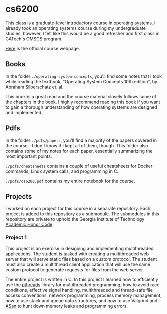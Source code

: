 # cs6200

This class is a graduate-level introductory course in operating systems. I
already took an operating systems course during my undergraduate studies,
however, I felt like this would be a good refresher and first class in GATech's
OMSCS program.

[Here](https://omscs.gatech.edu/cs-6200-introduction-operating-systems) is the
official course webpage.

## Books

In the folder `./operating-system-concepts`, you'll find some notes that I took
while reading the textbook, "Operating System Concepts 10th edition", by
Abraham Silberschatz et. al.

This book is a great read and the course material closely follows some of the
chapters in the book. I highly recommend reading this book if you want to gain
a thorough understanding of how operating systems are designed and implemented.

## Pdfs

In the folder `./pdfs/papers`, you'll find a majority of the papers covered in
the course - I don't know if I kept all of them, though. This folder also
contains some of my notes for each paper, essentially summarizing the most
important points.

`./pdfs/cheatsheets` contains a couple of useful cheatsheets for Docker
commands, Linux system calls, and programming in C.

`./pdfs/cs6200.pdf` contains my entire notebook for the course.

## Projects

I worked on each project for this course in a separate repository. Each project
is added to this repository as a submodule. The submodules in this repository
are private to uphold the Georgia Institute of Technology
[Academic Honor Code](https://osi.gatech.edu/content/honor-code).

### Project 1

This project is an exercise in designing and implementing multithreaded
applications. The student is tasked with creating a multithreaded web server
that will serve static files based on a custom protocol. The student must also
create a multithread client application that will use the same custom protocol
to generate requests for files from the web server.

The entire project is written in C. In this project I learned how to
efficiently use the
[pthreads](https://man7.org/linux/man-pages/man7/pthreads.7.html)
library for multithreaded programming, how to avoid race conditions, effective
signal handling, multithreaded and thread-safe file access conventions,
network programming, process memory management, how to use stack and queue
data structures, and how to use Valgrind and
[ASan](https://github.com/google/sanitizers/wiki/AddressSanitizer) to hunt
down memory leaks and programming errors.
